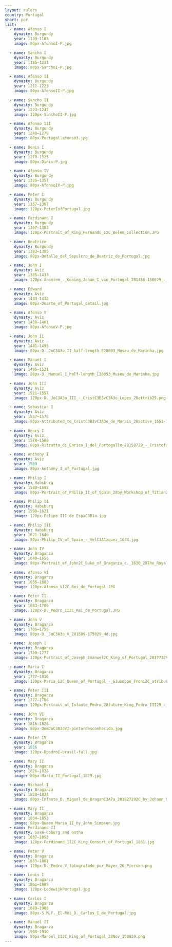 ```yaml
---
layout: rulers
country: Portugal
short: por
list:
  - name: Afonso I
    dynasty: Burgundy
    year: 1139–1185
    image: 80px-AfonsoI-P.jpg

  - name: Sancho I
    dynasty: Burgundy
    year: 1185–1211
    image: 80px-SanchoI-P.jpg

  - name: Afonso II
    dynasty: Burgundy
    year: 1211–1223
    image: 80px-AfonsoII-P.jpg

  - name: Sancho II
    dynasty: Burgundy
    year: 1223–1247
    image: 120px-SanchoII-P.jpg

  - name: Afonso III
    dynasty: Burgundy
    year: 1248–1279
    image: 80px-Portugal-afonso3.jpg

  - name: Denis I
    dynasty: Burgundy
    year: 1279–1325
    image: 80px-Dinis-P.jpg

  - name: Afonso IV
    dynasty: Burgundy
    year: 1325–1357
    image: 80px-AfonsoIV-P.jpg

  - name: Peter I
    dynasty: Burgundy
    year: 1357–1367
    image: 120px-PeterIofPortugal.jpg

  - name: Ferdinand I
    dynasty: Burgundy
    year: 1367–1383
    image: 120px-Portrait_of_King_Fernando_I2C_Belem_Collection.JPG

  - name: Beatrice
    dynasty: Burgundy
    year: 1383–1385
    image: 80px-Detalle_del_Sepulcro_de_Beatriz_de_Portugal.jpg

  - name: John I
    dynasty: Aviz
    year: 1385–1433
    image: 120px-Anoniem_-_Koning_Johan_I_van_Portugal_281450-150029_-_Lissabon_Museu_Nacional_de_Arte_Antiga_19-10-2010_16-12-61.jpg

  - name: Edward
    dynasty: Aviz
    year: 1433–1438
    image: 80px-Duarte_of_Portugal_detail.jpg

  - name: Afonso V
    dynasty: Aviz
    year: 1438–1481
    image: 80px-AfonsoV-P.jpg

  - name: John II
    dynasty: Aviz
    year: 1481–1495
    image: 80px-D._JoC3A3o_II_half-length_E28093_Museu_de_Marinha.jpg

  - name: Manuel I
    dynasty: Aviz
    year: 1495–1521
    image: 80px-D._Manuel_I_half-length_E28093_Museu_de_Marinha.jpg

  - name: John III
    dynasty: Aviz
    year: 1521–1557
    image: 120px-D._JoC3A3o_III_-_CristC3B3vC3A3o_Lopes_28attrib29.png

  - name: Sebastian I
    dynasty: Aviz
    year: 1557–1578
    image: 80px-Attributed_to_CristC3B3vC3A3o_de_Morais_28active_1551-7329_-_SebastiC3A1n2C_King_of_Portugal_281554-7829_-_RCIN_402723_-_Royal_Collection.jpg

  - name: Henry I
    dynasty: Aviz
    year: 1578–1580
    image: 80px-Ritratto_di_Enrico_I_del_Portogallo_28158729_-_Cristofano_dell27Altissimo_28Galleria_degli_Uffizi29.png

  - name: Anthony I
    dynasty: Aviz
    year: 1580
    image: 80px-Anthony_I_of_Portugal.jpg

  - name: Philip I
    dynasty: Habsburg
    year: 1580–1598
    image: 80px-Portrait_of_Philip_II_of_Spain_28by_Workshop_of_Titian29_-_Museo_del_Prado2C_Madrid.jpg

  - name: Philip II
    dynasty: Habsburg
    year: 1598–1621
    image: 120px-Felipe_III_de_EspaC3B1a.jpg

  - name: Philip III
    dynasty: Habsburg
    year: 1621–1640
    image: 80px-Philip_IV_of_Spain_-_VelC3A1zquez_1644.jpg

  - name: John IV
    dynasty: Braganza
    year: 1640–1656
    image: 80px-Portrait_of_John2C_Duke_of_Braganza_c._1630_28The_Royal_Castle_in_Warsaw29.png

  - name: Afonso VI
    dynasty: Braganza
    year: 1656–1683
    image: 120px-Afonso_VI2C_Rei_de_Portugal.JPG

  - name: Peter II
    dynasty: Braganza
    year: 1683–1706
    image: 120px-D._Pedro_II2C_Rei_de_Portugal.JPG

  - name: John V
    dynasty: Braganza
    year: 1706–1750
    image: 80px-D._JoC3A3o_V_281689-175029_Hd.jpg

  - name: Joseph I
    dynasty: Braganza
    year: 1750–1777
    image: 120px-Portrait_of_Joseph_Emanuel2C_King_of_Portugal_28177329_-_Miguel_AntC3B3nio_do_Amaral.png

  - name: Maria I
    dynasty: Braganza
    year: 1777–1816
    image: 120px-Maria_I2C_Queen_of_Portugal_-_Giuseppe_Troni2C_atribuC3ADdo_28Turim2C_1739-Lisboa2C_181029_-_Google_Cultural_Institute.jpg

  - name: Peter III
    dynasty: Braganza
    year: 1777–1786
    image: 120px-Portrait_of_Infante_Pedro_28future_King_Pedro_III29_-_Attributed_to_Vieira_Lusitano_-_Google_Cultural_Institute_28cropped29.jpg

  - name: John VI
    dynasty: Braganza
    year: 1816–1826
    image: 80px-DomJoC3A3oVI-pintordesconhecido.jpg

  - name: Peter IV
    dynasty: Braganza
    year: 1826
    image: 120px-DpedroI-brasil-full.jpg

  - name: Mary II
    dynasty: Braganza
    year: 1826–1828
    image: 80px-Maria_II_Portugal_1829.jpg

  - name: Michael I
    dynasty: Braganza
    year: 1828–1834
    image: 80px-Infante_D._Miguel_de_BraganC3A7a_281827292C_by_Johann_Nepomuk_Ender_28cropped29.png

  - name: Mary II
    dynasty: Braganza
    year: 1834–1853
    image: 80px-Queen_Maria_II_by_John_Simpson.jpg
  - name: Ferdinand II
    dynasty: Saxe-Coburg and Gotha
    year: 1837–1853
    image: 120px-Ferdinand_II2C_King_Consort_of_Portugal_1861.jpg

  - name: Peter V
    dynasty: Braganza
    year: 1853–1861
    image: 120px-D._Pedro_V_fotografado_por_Mayer_26_Pierson.png

  - name: Louis I
    dynasty: Braganza
    year: 1861–1889
    image: 120px-LodewijkPortugal.jpg

  - name: Carlos I
    dynasty: Braganza
    year: 1889–1908
    image: 80px-S.M.F._El-Rei_D._Carlos_I_de_Portugal.jpg

  - name: Manuel II
    dynasty: Braganza
    year: 1908–1910
    image: 80px-Manoel_II2C_King_of_Portugal_28Nov_190929.png
---
```

